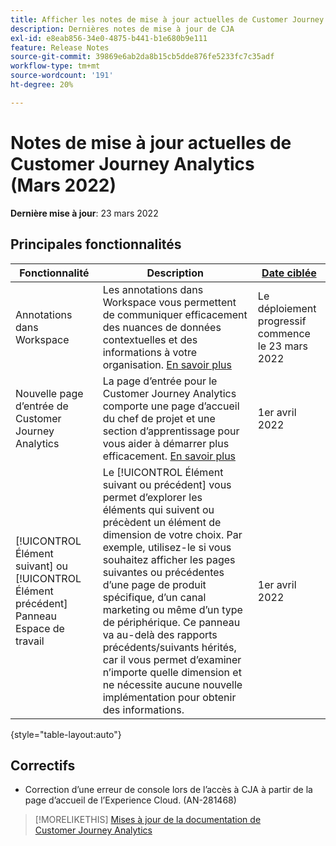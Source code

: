 ```yaml
---
title: Afficher les notes de mise à jour actuelles de Customer Journey Analytics
description: Dernières notes de mise à jour de CJA
exl-id: e8eab856-34e0-4875-b441-b1e680b9e111
feature: Release Notes
source-git-commit: 39869e6ab2da8b15cb5dde876fe5233fc7c35adf
workflow-type: tm+mt
source-wordcount: '191'
ht-degree: 20%

---
```


# Notes de mise à jour actuelles de Customer Journey Analytics (Mars 2022)

**Dernière mise à jour**: 23 mars 2022

## Principales fonctionnalités

| Fonctionnalité | Description | [Date ciblée](/help/release-notes/releases.md) |
| ----------- | ---------- | ----- |
| Annotations dans Workspace | Les annotations dans Workspace vous permettent de communiquer efficacement des nuances de données contextuelles et des informations à votre organisation. [En savoir plus](/help/components/annotations/overview.md) | Le déploiement progressif commence le 23 mars 2022 |
| Nouvelle page d’entrée de Customer Journey Analytics | La page d’entrée pour le Customer Journey Analytics comporte une page d’accueil du chef de projet et une section d’apprentissage pour vous aider à démarrer plus efficacement. [En savoir plus](/help/getting-started/landing.md) | 1er avril 2022 |
| [!UICONTROL Élément suivant] ou [!UICONTROL Élément précédent] Panneau Espace de travail | Le [!UICONTROL Élément suivant ou précédent] vous permet d’explorer les éléments qui suivent ou précèdent un élément de dimension de votre choix. Par exemple, utilisez-le si vous souhaitez afficher les pages suivantes ou précédentes d’une page de produit spécifique, d’un canal marketing ou même d’un type de périphérique. Ce panneau va au-delà des rapports précédents/suivants hérités, car il vous permet d’examiner n’importe quelle dimension et ne nécessite aucune nouvelle implémentation pour obtenir des informations. | 1er avril 2022 |

{style=&quot;table-layout:auto&quot;}

## Correctifs

* Correction d’une erreur de console lors de l’accès à CJA à partir de la page d’accueil de l’Experience Cloud. (AN-281468)

>[!MORELIKETHIS]
>[Mises à jour de la documentation de Customer Journey Analytics](/help/release-notes/doc-changes.md)
